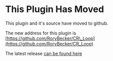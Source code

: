 # This Plugin Has Moved #

This plugin and it's source have moved to github.

The new address for this plugin is [https://github.com/RoryBecker/CR\_Loop](https://github.com/RoryBecker/CR_Loop)

The latest release [can be found here](https://github.com/RoryBecker/CR_Loop/releases/latest)